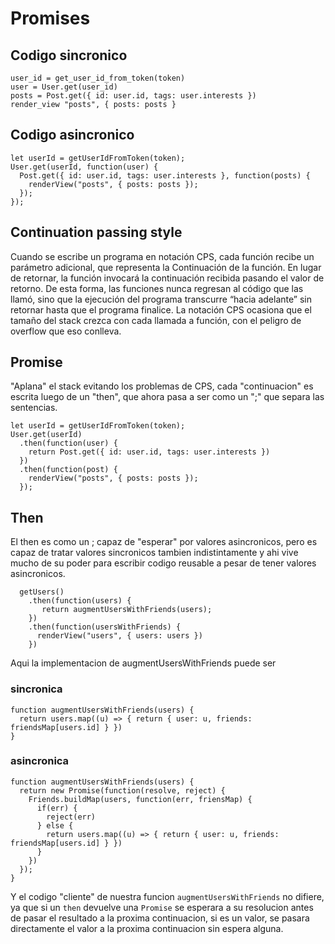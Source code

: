 # Promises

## Codigo sincronico

````
user_id = get_user_id_from_token(token)
user = User.get(user_id)
posts = Post.get({ id: user.id, tags: user.interests })
render_view "posts", { posts: posts }
````

## Codigo asincronico

````
let userId = getUserIdFromToken(token);
User.get(userId, function(user) {
  Post.get({ id: user.id, tags: user.interests }, function(posts) {
    renderView("posts", { posts: posts });
  });
});
````

## Continuation passing style

Cuando se escribe un programa en notación CPS, cada función recibe un parámetro adicional, que representa la Continuación de la función. En lugar de retornar, la función invocará la continuación recibida pasando el valor de retorno. De esta forma, las funciones nunca regresan al código que las llamó, sino que la ejecución del programa transcurre “hacia adelante” sin retornar hasta que el programa finalice.
La notación CPS ocasiona que el tamaño del stack crezca con cada llamada a función, con el peligro de overflow que eso conlleva.

## Promise
"Aplana" el stack evitando los problemas de CPS, cada "continuacion" es escrita luego de un "then", que ahora pasa a ser como un ";" que separa las sentencias.

````
let userId = getUserIdFromToken(token);
User.get(userId)
  .then(function(user) {
    return Post.get({ id: user.id, tags: user.interests })
  })
  .then(function(post) {
    renderView("posts", { posts: posts });
  });
````

## Then
El then es como un ; capaz de "esperar" por valores asincronicos, pero es capaz de tratar valores sincronicos tambien indistintamente
y ahi vive mucho de su poder para escribir codigo reusable a pesar de tener valores asincronicos.

````
  getUsers()
    .then(function(users) {
       return augmentUsersWithFriends(users);
    })
    .then(function(usersWithFriends) {
      renderView("users", { users: users })
    })
````

Aqui la implementacion de augmentUsersWithFriends puede ser 

### sincronica

````
function augmentUsersWithFriends(users) {
  return users.map((u) => { return { user: u, friends: friendsMap[users.id] } })
}
````

### asincronica

````
function augmentUsersWithFriends(users) {
  return new Promise(function(resolve, reject) {
    Friends.buildMap(users, function(err, friensMap) {
      if(err) {
        reject(err)
      } else {
        return users.map((u) => { return { user: u, friends: friendsMap[users.id] } })
      }
    })
  });
}
````

Y el codigo "cliente" de nuestra funcion `augmentUsersWithFriends` no difiere, ya que si un `then` devuelve una `Promise`
se esperara a su resolucion antes de pasar el resultado a la proxima continuacion, si es un valor, se pasara directamente
el valor a la proxima continuacion sin espera alguna.


